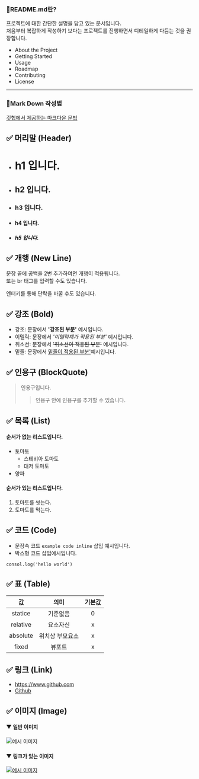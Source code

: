 ### 📌README.md란?
프로젝트에 대한 간단한 설명을 담고 있는 문서입니다.  
처음부터 복잡하게 작성하기 보다는 프로젝트를 진행하면서 디테일하게 다듬는 것을 권장합니다.   

* About the Project
* Getting Started
* Usage
* Roadmap
* Contributing
* License

---

### 📝Mark Down 작성법
[깃헙에서 제공하는 마크다운 문법](https://cran.r-project.org/web/packages/gluedown/vignettes/github-spec.html)

## ✅ 머리말 (Header)
* # h1 입니다.
* ## h2 입니다.
* ### h3 입니다.
* #### h4 입니다.
* ##### h5 입니다.

## ✅ 개행 (New Line)
문장 끝에 공백을 2번 추가하여면 개행이 적용됩니다.<br/>
또는 br 태그를 입력할 수도 있습니다.

엔터키를 통해 단락을 바꿀 수도 있습니다.
  
## ✅ 강조 (Bold)
* 강조: 문장에서 **'강조된 부분'** 예시입니다.
* 이텔릭: 문장에서 _'이텔릭체가 적용된 부분'_ 예시입니다.
* 취소선: 문장에서 ~~'취소선이 적용된 부분'~~ 예시입니다.
* 밑줄: 문장에서 <u>밑줄이 적용된 부분'</u>예시입니다.

## ✅ 인용구 (BlockQuote)
> 인용구입니다.
> > 인용구 안에 인용구를 추가할 수 있습니다.

## ✅ 목록 (List)
#### 순서가 없는 리스트입니다.
* 토마토
  * 스테비아 토마토
  * 대저 토마토
* 양파

#### 순서가 있는 리스트입니다.  
1. 토마토를 씻는다.
1. 토마토를 먹는다.

## ✅ 코드 (Code)
* 문장속 코드 `example code inline` 삽입 예시입니다.
* 박스형 코드 삽입예시입니다.
```javasctipr
consol.log('hello world')
```
## ✅ 표 (Table)
값 | 의미 | 기본값
:--: | :--: | :--:
statice | 기준없음 | 0
relative | 요소자신 | x
absolute | 위치상 부모요소 | x
fixed | 뷰포트 | x

## ✅ 링크 (Link)
* <https://www.github.com>
* [Github](https://www.github.com "github으로 이동!")

## ✅ 이미지 (Image)
#### ▼ 일반 이미지
![예시 이미지](https://www.splitshire.com/wp-content/uploads/2014/05/SplitShire_IMG_1405-e1450349856954-1800x1200.jpg)
#### ▼ 링크가 있는 이미지
[![예시 이미지](https://www.splitshire.com/wp-content/uploads/2014/05/SplitShire_IMG_1405-e1450349856954-1800x1200.jpg)](https://www.github.com "github으로 이동!")

